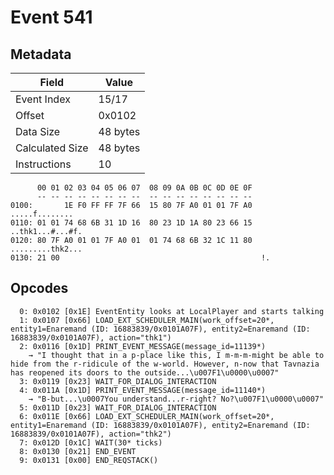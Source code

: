 # Event 541

## Metadata

| Field           | Value    |
|-----------------|----------|
| Event Index     | 15/17    |
| Offset          | 0x0102   |
| Data Size       | 48 bytes |
| Calculated Size | 48 bytes |
| Instructions    | 10       |

```
      00 01 02 03 04 05 06 07  08 09 0A 0B 0C 0D 0E 0F
      -- -- -- -- -- -- -- --  -- -- -- -- -- -- -- --
0100:       1E F0 FF FF 7F 66  15 80 7F A0 01 01 7F A0    .....f........
0110: 01 01 74 68 6B 31 1D 16  80 23 1D 1A 80 23 66 15  ..thk1...#...#f.
0120: 80 7F A0 01 01 7F A0 01  01 74 68 6B 32 1C 11 80  .........thk2...
0130: 21 00                                             !.              
```

## Opcodes

```
  0: 0x0102 [0x1E] EventEntity looks at LocalPlayer and starts talking
  1: 0x0107 [0x66] LOAD_EXT_SCHEDULER_MAIN(work_offset=20*, entity1=Enaremand (ID: 16883839/0x0101A07F), entity2=Enaremand (ID: 16883839/0x0101A07F), action="thk1")
  2: 0x0116 [0x1D] PRINT_EVENT_MESSAGE(message_id=11139*)
    → "I thought that in a p-place like this, I m-m-m-might be able to hide from the r-ridicule of the w-world. However, n-now that Tavnazia has reopened its doors to the outside...\u007F1\u0000\u0007"
  3: 0x0119 [0x23] WAIT_FOR_DIALOG_INTERACTION
  4: 0x011A [0x1D] PRINT_EVENT_MESSAGE(message_id=11140*)
    → "B-but...\u0007You understand...r-right? No?\u007F1\u0000\u0007"
  5: 0x011D [0x23] WAIT_FOR_DIALOG_INTERACTION
  6: 0x011E [0x66] LOAD_EXT_SCHEDULER_MAIN(work_offset=20*, entity1=Enaremand (ID: 16883839/0x0101A07F), entity2=Enaremand (ID: 16883839/0x0101A07F), action="thk2")
  7: 0x012D [0x1C] WAIT(30* ticks)
  8: 0x0130 [0x21] END_EVENT
  9: 0x0131 [0x00] END_REQSTACK()
```
